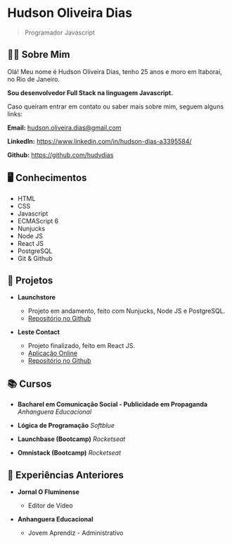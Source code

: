 # Hudson Oliveira Dias
> Programador Javascript

## 🙋‍♂️ Sobre Mim

Olá! Meu nome é Hudson Oliveira Dias, tenho 25 anos e moro em Itaboraí, no Rio de Janeiro.

**Sou desenvolvedor Full Stack na linguagem Javascript.**

Caso queiram entrar em contato ou saber mais sobre mim, seguem alguns links:

**Email:** hudson.oliveira.dias@gmail.com

**LinkedIn:** https://www.linkedin.com/in/hudson-dias-a3395584/

**Github:** https://github.com/hudvdias

## 🖥️ Conhecimentos

- HTML
- CSS
- Javascript
- ECMAScript 6
- Nunjucks
- Node JS
- React JS
- PostgreSQL
- Git & Github

## 📁 Projetos

- **Launchstore**
	- Projeto em andamento, feito com Nunjucks, Node JS e PostgreSQL.
  - [Repositório no Github](https://github.com/hudvdias/launchstore)

- **Leste Contact**
  - Projeto finalizado, feito em React JS.
  - [Aplicação Online](https://leste-contact.herokuapp.com/)
  - [Repositório no Github](https://github.com/hudvdias/desafio)

## 📚 Cursos

- **Bacharel em Comunicação Social - Publicidade em Propaganda**
	*Anhanguera Educacional*

- **Lógica de Programação**
	*Softblue*

- **Launchbase (Bootcamp)**
	*Rocketseat*

- **Omnistack (Bootcamp)**
	*Rocketseat*

## 💼 Experiências Anteriores

- **Jornal O Fluminense**
	- Editor de Vídeo

- **Anhanguera Educacional**
	- Jovem Aprendiz - Administrativo

